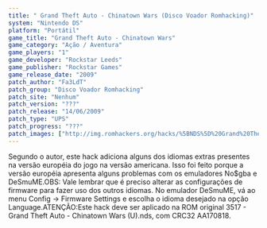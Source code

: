 ```yaml
---
title: " Grand Theft Auto - Chinatown Wars (Disco Voador Romhacking)"
system: "Nintendo DS"
platform: "Portátil"
game_title: "Grand Theft Auto - Chinatown Wars"
game_category: "Ação / Aventura"
game_players: "1"
game_developer: "Rockstar Leeds"
game_publisher: "Rockstar Games"
game_release_date: "2009"
patch_author: "Fa3LdT"
patch_group: "Disco Voador Romhacking"
patch_site: "Nenhum"
patch_version: "???"
patch_release: "14/06/2009"
patch_type: "UPS"
patch_progress: "???"
patch_images: ["http://img.romhackers.org/hacks/%5BNDS%5D%20Grand%20Theft%20Auto%20-%20Chinatown%20Wars%20-%20Disco%20Voador%20Romhacking%20-%201.png","http://img.romhackers.org/hacks/%5BNDS%5D%20Grand%20Theft%20Auto%20-%20Chinatown%20Wars%20-%20Disco%20Voador%20Romhacking%20-%202.png","http://img.romhackers.org/hacks/%5BNDS%5D%20Grand%20Theft%20Auto%20-%20Chinatown%20Wars%20-%20Disco%20Voador%20Romhacking%20-%203.png"]
---
```

Segundo o autor, este hack adiciona alguns dos idiomas extras presentes na versão européia do jogo na versão americana. Isso foi feito porque a versão européia apresenta alguns problemas com os emuladores No$gba e DeSmuME.OBS: Vale lembrar que é preciso alterar as configurações de firmware para fazer uso dos outros idiomas. No emulador DeSmuME, vá ao menu Config -> Firmware Settings e escolha o idioma desejado na opção Language.ATENÇÃO:Este hack deve ser aplicado na ROM original 3517 - Grand Theft Auto - Chinatown Wars (U).nds, com CRC32 AA170818.